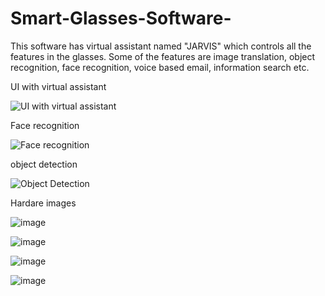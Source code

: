# Smart-Glasses-Software-
This software has virtual assistant named "JARVIS" which controls all the features in the glasses. Some of the features are image translation, object recognition, face recognition, voice based email, information search etc.

UI with virtual assistant

![UI with virtual assistant](https://user-images.githubusercontent.com/96245384/169452515-99599c0b-40b5-4a78-816c-3e3925d361fa.png)

Face recognition

![Face recognition](https://user-images.githubusercontent.com/96245384/169452301-7b7185d5-39b0-413c-b1ce-38682c1fb571.png)


object detection

![Object Detection](https://user-images.githubusercontent.com/96245384/169452582-84600ef3-3c7f-4627-88af-36c8ba28dd60.png)


Hardare images

![image](https://user-images.githubusercontent.com/96245384/169452707-7cf0ce34-a421-48ba-a851-95d5ddfd452e.png)

![image](https://user-images.githubusercontent.com/96245384/169452730-ee05c054-fdf7-4504-a7b9-96353fc06114.png)

![image](https://user-images.githubusercontent.com/96245384/169452736-7caf2a9f-c7b7-480f-abf6-6aa75796719b.png)

![image](https://user-images.githubusercontent.com/96245384/169452747-c6c10e28-2aa6-4dd5-9502-8617030d9afc.png)
